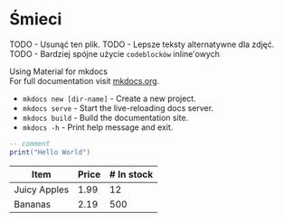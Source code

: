 # Śmieci

TODO - Usunąć ten plik.
TODO - Lepsze teksty alternatywne dla zdjęć.
TODO - Bardziej spójne użycie `codeblocków` inline'owych

Using Material for mkdocs <br/>
For full documentation visit [mkdocs.org](https://www.mkdocs.org).

* `mkdocs new [dir-name]` - Create a new project.
* `mkdocs serve` - Start the live-reloading docs server.
* `mkdocs build` - Build the documentation site.
* `mkdocs -h` - Print help message and exit.

```lua
-- comment
print("Hello World")
```

| Item         | Price     | # In stock |
|--------------|-----------|------------|
| Juicy Apples | 1.99      | 12        |
| Bananas      | 2.19      | 500        |